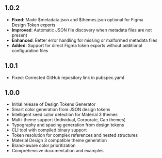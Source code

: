 ## 1.0.2

* **Fixed**: Made $metadata.json and $themes.json optional for Figma Design Token exports
* **Improved**: Automatic JSON file discovery when metadata files are not present
* **Enhanced**: Better error handling for missing or malformed metadata files
* **Added**: Support for direct Figma token exports without additional configuration files

## 1.0.1
- Fixed: Corrected GitHub repository link in pubspec.yaml

## 1.0.0

* Initial release of Design Tokens Generator
* Smart color generation from JSON design tokens
* Intelligent seed color detection for Material 3 themes
* Multi-theme support (Individual, Corporate, Can themes)
* Typography and spacing generation from design tokens
* CLI tool with compiled binary support
* Token resolution for complex references and nested structures
* Material Design 3 compatible theme generation
* Brand-aware color prioritization
* Comprehensive documentation and examples


